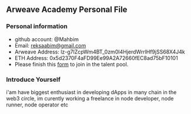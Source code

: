 ## Arweave Academy Personal File

### Personal information

- github account: @Mahbim
- Email: reksaabim@gmail.com
- Arweave Address: lz-g7lZcpWm4BT_0zm0I4HjerdWrrlHf9jSS68X4J4k
- ETH Address: 0x5d2370F4aFD99Ee99A2A72660fEC8ad75bF10101
- Please finish this [form](https://docs.google.com/forms/d/e/1FAIpQLSfWA5fIIcBgmRppm3jNz5vmf9Mai_QMVil-2pO4r7YKn_Zhtw/viewform?usp=sf_link) to join in the talent pool.

### Introduce Yourself
 i'am have biggest enthusiast in developing dApps in many chain in the web3 circle, im curently working a freelance in node developer, node runner, node operator etc
